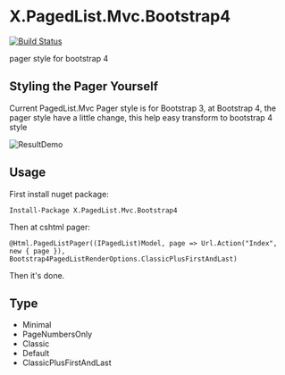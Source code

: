 # X.PagedList.Mvc.Bootstrap4
[![Build Status](https://lettucebo.visualstudio.com/Github.Build/_apis/build/status/X.PagedList.Mvc.Bootstrap4/X.PagedList.Mvc.Bootstrap4.Build?branchName=master&jobName=Job)](https://lettucebo.visualstudio.com/Github.Build/_build/latest?definitionId=18&branchName=master)

pager style for bootstrap 4

## Styling the Pager Yourself
Current PagedList.Mvc Pager style is for Bootstrap 3, at Bootstrap 4, the pager style have a little change, this help easy transform to bootstrap 4 style

![ResultDemo](https://i.imgur.com/tUcO9Xp.png)

## Usage
First install nuget package:
```
Install-Package X.PagedList.Mvc.Bootstrap4
```

Then at cshtml pager:
``` cshtml
@Html.PagedListPager((IPagedList)Model, page => Url.Action("Index", new { page }), Bootstrap4PagedListRenderOptions.ClassicPlusFirstAndLast)
```

Then it's done.

## Type
- Minimal
- PageNumbersOnly
- Classic
- Default
- ClassicPlusFirstAndLast

